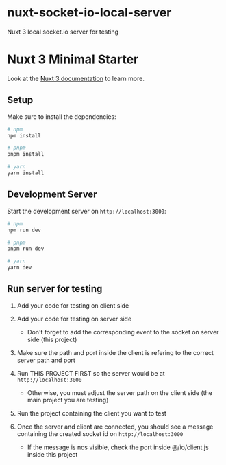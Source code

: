 # nuxt-socket-io-local-server
Nuxt 3 local socket.io server for testing

# Nuxt 3 Minimal Starter

Look at the [Nuxt 3 documentation](https://nuxt.com/docs/getting-started/introduction) to learn more.

## Setup

Make sure to install the dependencies:

```bash
# npm
npm install

# pnpm
pnpm install

# yarn
yarn install
```

## Development Server

Start the development server on `http://localhost:3000`:

```bash
# npm
npm run dev

# pnpm
pnpm run dev

# yarn
yarn dev
```

## Run server for testing

1. Add your code for testing on client side

2. Add your code for testing on server side
    - Don't forget to add the corresponding event to the socket on server side (this project)
  
3. Make sure the path and port inside the client is refering to the correct server path and port

4. Run THIS PROJECT FIRST so the server would be at `http://localhost:3000`
    - Otherwise, you must adjust the server path on the client side (the main project you are testing)

5. Run the project containing the client you want to test

6. Once the server and client are connected, you should see a message containing the created socket id on `http://localhost:3000`
    - If the message is nos visible, check the port inside @/io/client.js inside this project
